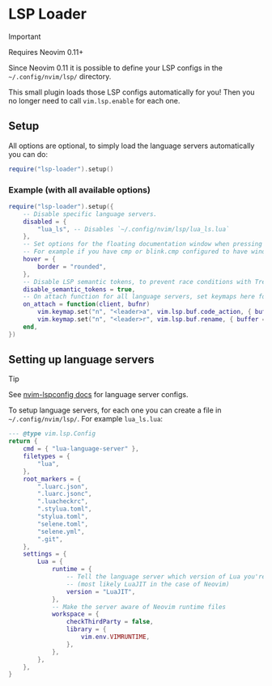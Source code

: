 # LSP Loader

> [!IMPORTANT]
> Requires Neovim 0.11+

Since Neovim 0.11 it is possible to define your LSP configs in the `~/.config/nvim/lsp/` directory.

This small plugin loads those LSP configs automatically for you! Then you no longer need to call `vim.lsp.enable` for each one.

## Setup

All options are optional, to simply load the language servers automatically you can do:

```lua
require("lsp-loader").setup()
```

### Example (with all available options)

```lua
require("lsp-loader").setup({
	-- Disable specific language servers.
	disabled = {
		"lua_ls", -- Disables `~/.config/nvim/lsp/lua_ls.lua`
	},
	-- Set options for the floating documentation window when pressing K.
	-- For example if you have cmp or blink.cmp configured to have window borders, this will then fit in nicely.
	hover = {
		border = "rounded",
	},
	-- Disable LSP semantic tokens, to prevent race conditions with Treesitter.
	disable_semantic_tokens = true,
	-- On attach function for all language servers, set keymaps here for example.
	on_attach = function(client, bufnr)
		vim.keymap.set("n", "<leader>a", vim.lsp.buf.code_action, { buffer = bufnr, desc = "LSP code action" })
		vim.keymap.set("n", "<leader>r", vim.lsp.buf.rename, { buffer = bufnr, desc = "LSP rename" })
	end,
})
```

## Setting up language servers

> [!TIP]
> See [nvim-lspconfig docs](https://github.com/neovim/nvim-lspconfig/blob/master/doc/configs.md) for language server configs.

To setup language servers, for each one you can create a file in `~/.config/nvim/lsp/`. For example `lua_ls.lua`:

```lua
--- @type vim.lsp.Config
return {
	cmd = { "lua-language-server" },
	filetypes = {
		"lua",
	},
	root_markers = {
		".luarc.json",
		".luarc.jsonc",
		".luacheckrc",
		".stylua.toml",
		"stylua.toml",
		"selene.toml",
		"selene.yml",
		".git",
	},
	settings = {
		Lua = {
			runtime = {
				-- Tell the language server which version of Lua you're using
				-- (most likely LuaJIT in the case of Neovim)
				version = "LuaJIT",
			},
			-- Make the server aware of Neovim runtime files
			workspace = {
				checkThirdParty = false,
				library = {
					vim.env.VIMRUNTIME,
				},
			},
		},
	},
}
```
